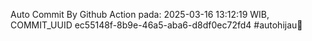 Auto Commit By Github Action pada: 2025-03-16 13:12:19 WIB, COMMIT_UUID ec55148f-8b9e-46a5-aba6-d8df0ec72fd4 #autohijau🗿
